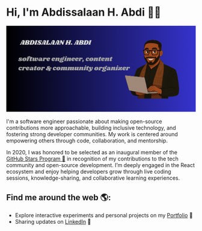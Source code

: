 # Hi, I'm Abdissalaan H. Abdi 👋🏾 

<img src="https://raw.githubusercontent.com/ApzHuss/ApzHuss/refs/heads/main/cover.png" alt="banner that says APZHUSS - software engineer, content creator and community organizer alongside a cartoon illustration of APZ.">

I'm a software engineer passionate about making open-source contributions more approachable, building inclusive technology, and fostering strong developer communities. My work is centered around empowering others through code, collaboration, and mentorship.

In 2020, I was honored to be selected as an inaugural member of the <a href="https://stars.github.com/">GitHub Stars Program 🌟</a> in recognition of my contributions to the tech community and open-source development. I’m deeply engaged in the React ecosystem and enjoy helping developers grow through live coding sessions, knowledge-sharing, and collaborative learning experiences.


## Find me around the web 🌎: 

- Explore interactive experiments and personal projects on my <a href="#"> Portfolio</a> 🏓
- Sharing updates on <a href="www.linkedin.com/in/abdisalaan-hussein-abdi-34057436b">LinkedIn</a> 💼
